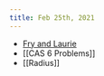 ```yaml
---
title: Feb 25th, 2021
---
```


- [Fry and Laurie](https://reddit.com/r/videos/comments/ls6q23/classic_fry_and_laurie_sketch_perfectly_captures/)
- [[CAS 6 Problems]]
- [[Radius]]